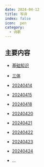 ```yaml
---
date: 2024-04-12
title: 写诗
index: false
icon:  pen
category:
  - 诗歌
---
```


<Catalog />

<!-- more -->

## 主要内容

- [基础知识](基础知识.md)
- [三体](三体.md)
- [20240414](20240414.md)
- [20240415](20240415.md)
- [20240418](20240418.md)
- [20240420](20240420.md)
- [20240421](20240421.md)
- [20240422](20240422.md)
- [20240423](20240423.md)
- [20240424](20240424.md)

- ...




